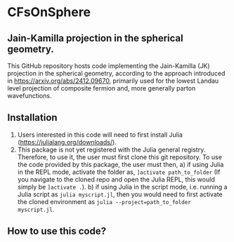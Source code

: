 # CFsOnSphere
## Jain-Kamilla projection in the spherical geometry.

This GitHub repository hosts code implementing the Jain-Kamilla (JK) projection in the spherical geometry, according to the approach introduced in https://arxiv.org/abs/2412.09670, primarily used for the lowest Landau level projection of composite fermion and, more generally parton wavefunctions.

## Installation
1. Users interested in this code will need to first install Julia (https://julialang.org/downloads/).
2. This package is not yet registered with the Julia general registry. Therefore, to use it, the user must first clone this git repository. To use the code provided by this package, the user must then,
   a) if using Julia in the REPL mode, activate the folder as, ```]activate path_to_folder``` (If you navigate to the cloned repo and open the Julia REPL, this would simply be ```]activate .```).
   b) if using Julia in the script mode, i.e. running a Julia script as ```julia myscript.jl```, then you would need to first activate the cloned environment as ```julia --project=path_to_folder myscript.jl```.

## How to use this code? 
